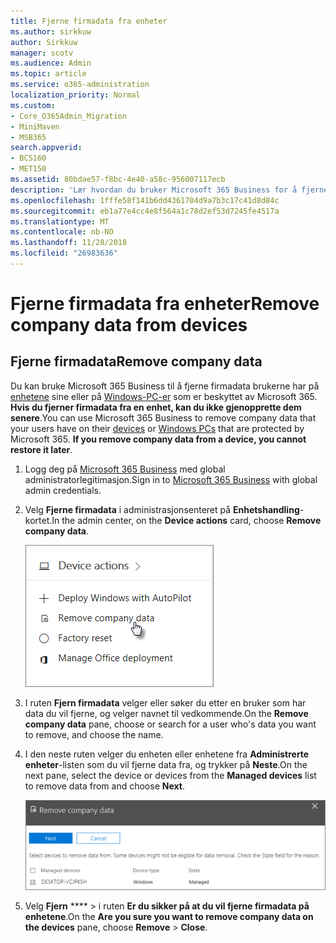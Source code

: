 ```yaml
---
title: Fjerne firmadata fra enheter
ms.author: sirkkuw
author: Sirkkuw
manager: scotv
ms.audience: Admin
ms.topic: article
ms.service: o365-administration
localization_priority: Normal
ms.custom:
- Core_O365Admin_Migration
- MiniMaven
- MSB365
search.appverid:
- BCS160
- MET150
ms.assetid: 80bdae57-f8bc-4e40-a58c-956007117ecb
description: 'Lær hvordan du bruker Microsoft 365 Business for å fjerne firmadata fra Brukerenheter eller Windows-PCer. '
ms.openlocfilehash: 1fffe58f141b6dd4361704d9a7b3c17c41d8d84c
ms.sourcegitcommit: eb1a77e4cc4e8f564a1c78d2ef53d7245fe4517a
ms.translationtype: MT
ms.contentlocale: nb-NO
ms.lasthandoff: 11/28/2018
ms.locfileid: "26983636"
---
```

# <a name="remove-company-data-from-devices"></a><span data-ttu-id="ba884-103">Fjerne firmadata fra enheter</span><span class="sxs-lookup"><span data-stu-id="ba884-103">Remove company data from devices</span></span>

## <a name="remove-company-data"></a><span data-ttu-id="ba884-104">Fjerne firmadata</span><span class="sxs-lookup"><span data-stu-id="ba884-104">Remove company data</span></span>

<span data-ttu-id="ba884-p101">Du kan bruke Microsoft 365 Business til å fjerne firmadata brukerne har på [enhetene](app-protection-settings-for-android-and-ios.md) sine eller på [Windows-PC-er](protection-settings-for-windows-10-devices.md) som er beskyttet av Microsoft 365. **Hvis du fjerner firmadata fra en enhet, kan du ikke gjenopprette dem senere**.</span><span class="sxs-lookup"><span data-stu-id="ba884-p101">You can use Microsoft 365 Business to remove company data that your users have on their [devices](app-protection-settings-for-android-and-ios.md) or [Windows PCs](protection-settings-for-windows-10-devices.md) that are protected by Microsoft 365. **If you remove company data from a device, you cannot restore it later**.</span></span> 
  
1. <span data-ttu-id="ba884-107">Logg deg på [Microsoft 365 Business](https://portal.office.com) med global administratorlegitimasjon.</span><span class="sxs-lookup"><span data-stu-id="ba884-107">Sign in to [Microsoft 365 Business](https://portal.office.com) with global admin credentials.</span></span> 
    
2. <span data-ttu-id="ba884-108">Velg **Fjerne firmadata** i administrasjonsenteret på **Enhetshandling**-kortet.</span><span class="sxs-lookup"><span data-stu-id="ba884-108">In the admin center, on the **Device actions** card, choose **Remove company data**.</span></span>
    
    ![On the Devices card, choose Remove company data](media/b6fcf74b-0d7d-4e1a-894f-40f9d4a215b8.png)
  
3. <span data-ttu-id="ba884-110">I ruten **Fjern firmadata** velger eller søker du etter en bruker som har data du vil fjerne, og velger navnet til vedkommende.</span><span class="sxs-lookup"><span data-stu-id="ba884-110">On the **Remove company data** pane, choose or search for a user who's data you want to remove, and choose the name.</span></span> 
    
4. <span data-ttu-id="ba884-111">I den neste ruten velger du enheten eller enhetene fra **Administrerte enheter**-listen som du vil fjerne data fra, og trykker på **Neste**.</span><span class="sxs-lookup"><span data-stu-id="ba884-111">On the next pane, select the device or devices from the **Managed devices** list to remove data from and choose **Next**.</span></span> 
    
    ![On the remove comapany data pane, select the device from which you want to remove the data.](media/f3725ff9-ebdb-4c13-9523-b2df362640cf.png)
  
5. <span data-ttu-id="ba884-113">Velg **Fjern** \*\*\*\* \> i ruten **Er du sikker på at du vil fjerne firmadata på enhetene**.</span><span class="sxs-lookup"><span data-stu-id="ba884-113">On the **Are you sure you want to remove company data on the devices** pane, choose **Remove** \> **Close**.</span></span>
    



